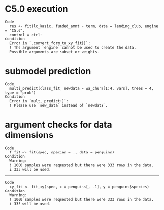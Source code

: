 # C5.0 execution

    Code
      res <- fit(lc_basic, funded_amnt ~ term, data = lending_club, engine = "C5.0",
      control = ctrl)
    Condition
      Error in `.convert_form_to_xy_fit()`:
      ! The argument `engine` cannot be used to create the data.
      Possible arguments are subset or weights.

# submodel prediction

    Code
      multi_predict(class_fit, newdata = wa_churn[1:4, vars], trees = 4, type = "prob")
    Condition
      Error in `multi_predict()`:
      ! Please use `new_data` instead of `newdata`.

# argument checks for data dimensions

    Code
      f_fit <- fit(spec, species ~ ., data = penguins)
    Condition
      Warning:
      ! 1000 samples were requested but there were 333 rows in the data.
      i 333 will be used.

---

    Code
      xy_fit <- fit_xy(spec, x = penguins[, -1], y = penguins$species)
    Condition
      Warning:
      ! 1000 samples were requested but there were 333 rows in the data.
      i 333 will be used.

